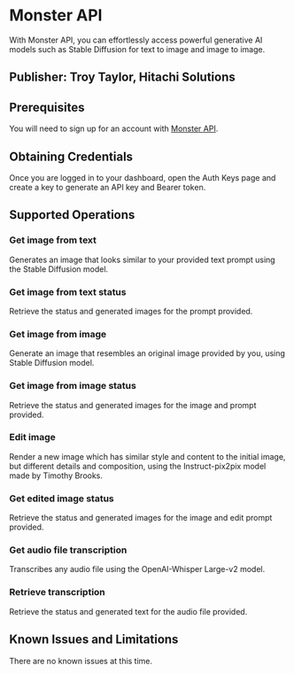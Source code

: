 # Monster API
With Monster API, you can effortlessly access powerful generative AI models such as Stable Diffusion for text to image and image to image.

## Publisher: Troy Taylor, Hitachi Solutions

## Prerequisites
You will need to sign up for an account with [Monster API](https://monsterapi.ai/signup).

## Obtaining Credentials
Once you are logged in to your dashboard, open the Auth Keys page and create a key to generate an API key and Bearer token.

## Supported Operations
### Get image from text
Generates an image that looks similar to your provided text prompt using the Stable Diffusion model.
### Get image from text status
Retrieve the status and generated images for the prompt provided.
### Get image from image
Generate an image that resembles an original image provided by you, using Stable Diffusion model.
### Get image from image status
Retrieve the status and generated images for the image and prompt provided.
### Edit image
Render a new image which has similar style and content to the initial image, but different details and composition, using the Instruct-pix2pix model made by Timothy Brooks.
### Get edited image status
Retrieve the status and generated images for the image and edit prompt provided.
### Get audio file transcription
Transcribes any audio file using the OpenAI-Whisper Large-v2 model.
### Retrieve transcription
Retrieve the status and generated text for the audio file provided.

## Known Issues and Limitations
There are no known issues at this time.
